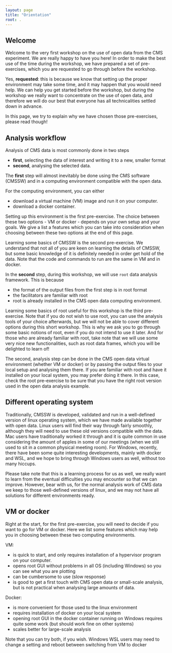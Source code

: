 ```yaml
---
layout: page
title: "Orientation"
root: .
---
```

## Welcome

Welcome to the very first workshop on the use of open data from the CMS experiment. We are really happy to have you here!
In order to make the best use of the time during the workshop, we have prepared a set of pre-exercises, which you are requested to go through before the workshop. 

Yes, **requested**: this is because we know that setting up the proper environment may take some time, and it may happen that you would need help. 
We can help you get started before the workshop, but during the workshop we really want to concentrate on the use of open data, 
and therefore we will do our best that everyone has all technicalities settled down in advance.

In this page, we try to explain why we have chosen those pre-exercises, please read though!

## Analysis workflow

Analysis of CMS data is most commonly done in two steps
- **first**, selecting the data of interest and writing it to a new, smaller format
- **second**, analysing the selected data.

The **first** step will almost inevitably be done using the CMS software (CMSSW) and in a computing environment compatible with the open data. 

For the computing environment, you can either
 - download a virtual machine (VM) image and run it on your computer. 
 - download a docker container.
 
Setting up this environment is the first pre-exercise. The choice between these two options - VM or docker - depends on your own setup and your goals. 
We give a list a features which you can take into consideration when choosing between these two options at the end of this page. 

Learning some basics of CMSSW is the second pre-exercise. 
We understand that not all of you are keen on learning the details of CMSSW, 
but some basic knowledge of it is definitely needed in order get hold of the data.
Note that the code and commands to run are the same in VM and in docker. 

In the **second** step, during this workshop, we will use `root` data analysis framework. This is because
- the format of the output files from the first step is in root format
- the facilitators are familiar with root
- root is already installed in the CMS open data computing environment.

Learning some basics of root useful for this workshop is the third pre-exercise. 
Note that if you do not wish to use root, you can use the analysis tools of your choice afterwards, 
but we will not be able to cover different options during this short workshop. 
This is why we ask you to go through some basic notions of root, even if you do not intend to use it later.
And for those who are already familiar with root, take note that we will use some very nice new functionalities, 
such as root data frames, which you will be delighted to learn of!

The second, analysis step can be done in the CMS open data virtual environment (whether VM or docker) 
or by passing the output files to your local setup and analysing them there. 
If you are familiar with root and have it installed on your local system, you may prefer doing it there. 
In this case, check the root pre-exercise to be sure that you have the right root version used in the open data analysis example.

## Different operating system

Traditionally, CMSSW is developed, validated and run in a well-defined version of linux operating system, 
which we have made available together with open data. 
Linux users will find their way through fairly smoothly, although they will need to use these old versions compatible with the data.
Mac users have traditionally worked it through and it is quite common in use considering the amount of apples in some of our meetings 
(when we still used to sit in a common physical meeting room). 
For Windows, recently, there have been some quite interesting developments, mainly with docker and WSL, and we hope to bring through 
Windows users as well, without too many hiccups. 

Please take note that this is a learning process for us as well, 
we really want to learn from the eventual difficulties you may encounter so that we can improve. However, bear with us,
for the normal analysis work of CMS data we keep to those well-defined versions of linux, and we may not have 
all solutions for different environments ready.

## VM or docker

Right at the start, for the first pre-exercise, you will need to decide if you want to go for VM or docker.
Here we list some features which may help you in choosing between these two computing environments.

VM:
- is quick to start, and only requires installation of a hypervisor program on your computer.
- opens root GUI without problems in all OS (including Windows) so you can see what you are plotting
- can be cumbersome to use (slow response)
- is good to get a first touch with CMS open data or small-scale analysis, but is not practical when analysing large amounts of data.

Docker:
- is more convenient for those used to the linux environment
- requires installation of docker on your local system
- opening root GUI in the docker container running on Windows requires quite some work (but should work fine on other systems)
- scales better for large-scale analysis

Note that you can try both, if you wish. Windows WSL users may need to change a setting and reboot between switching from VM to docker

